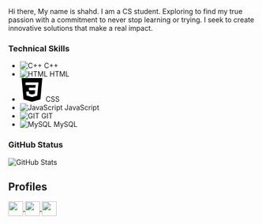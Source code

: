 Hi there, My name is shahd. I am a CS student. Exploring to find my true passion with a commitment to never stop learning or trying. I seek to create innovative solutions that make a real impact.

### Technical Skills

- ![C++](https://raw.githubusercontent.com/simple-icons/simple-icons/master/icons/cplusplus.svg) C++
- ![HTML](https://raw.githubusercontent.com/simple-icons/simple-icons/master/icons/html5.svg) HTML
- ![CSS](https://raw.githubusercontent.com/simple-icons/simple-icons/master/icons/css3.svg) CSS
- ![JavaScript](https://raw.githubusercontent.com/simple-icons/simple-icons/master/icons/javascript.svg) JavaScript
- ![GIT](https://raw.githubusercontent.com/simple-icons/simple-icons/master/icons/git.svg) GIT
- ![MySQL](https://raw.githubusercontent.com/simple-icons/simple-icons/master/icons/mysql.svg) MySQL

### GitHub Status

![GitHub Stats](https://github-readme-stats.vercel.app/api?username=shahdgamall&show_icons=true&theme=dark)


## Profiles

<p align="left">
  <a href="https://www.linkedin.com/in/shahd-gamal1/" target="blank"><img align="center" src="https://raw.githubusercontent.com/rahuldkjain/github-profile-readme-generator/master/src/images/icons/Social/linked-in-alt.svg" height="30" width="30" />
  </a>
  <a href="=https://codeforces.com/profile/shahdg" target="blank"><img align="center" src="https://raw.githubusercontent.com/rahuldkjain/github-profile-readme-generator/master/src/images/icons/Social/codeforces.svg" height="30" width="30" />
  </a>
  <a href="https://leetcode.com/u/shahd_gamall/" target="blank"><img align="center" src="https://raw.githubusercontent.com/rahuldkjain/github-profile-readme-generator/master/src/images/icons/Social/leet-code.svg" height="30" width="30" />
  </a>
</p>
